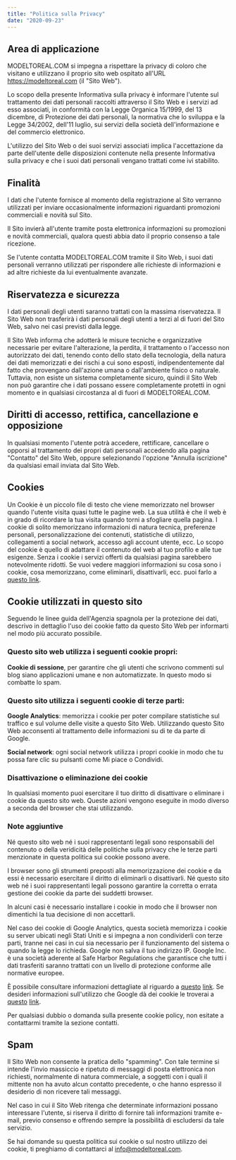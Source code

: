 ```yaml
---
title: "Politica sulla Privacy"
date: "2020-09-23"
---
```


## Area di applicazione

MODELTOREAL.COM si impegna a rispettare la privacy di coloro che visitano e utilizzano il proprio sito web ospitato all'URL https://modeltoreal.com (il "Sito Web").

Lo scopo della presente Informativa sulla privacy è informare l'utente sul trattamento dei dati personali raccolti attraverso il Sito Web e i servizi ad esso associati, in conformità con la Legge Organica 15/1999, del 13 dicembre, di Protezione dei dati personali, la normativa che lo sviluppa e la Legge 34/2002, dell'11 luglio, sui servizi della società dell'informazione e del commercio elettronico.

L'utilizzo del Sito Web o dei suoi servizi associati implica l'accettazione da parte dell'utente delle disposizioni contenute nella presente Informativa sulla privacy e che i suoi dati personali vengano trattati come ivi stabilito.

## Finalità

I dati che l'utente fornisce al momento della registrazione al Sito verranno utilizzati per inviare occasionalmente informazioni riguardanti promozioni commerciali e novità sul Sito.

Il Sito invierà all'utente tramite posta elettronica informazioni su promozioni e novità commerciali, qualora questi abbia dato il proprio consenso a tale ricezione.

Se l'utente contatta MODELTOREAL.COM tramite il Sito Web, i suoi dati personali verranno utilizzati per rispondere alle richieste di informazioni e ad altre richieste da lui eventualmente avanzate.

## Riservatezza e sicurezza

I dati personali degli utenti saranno trattati con la massima riservatezza. Il Sito Web non trasferirà i dati personali degli utenti a terzi al di fuori del Sito Web, salvo nei casi previsti dalla legge.

Il Sito Web informa che adotterà le misure tecniche e organizzative necessarie per evitare l'alterazione, la perdita, il trattamento o l'accesso non autorizzato dei dati, tenendo conto dello stato della tecnologia, della natura dei dati memorizzati e dei rischi a cui sono esposti, indipendentemente dal fatto che provengano dall'azione umana o dall'ambiente fisico o naturale. Tuttavia, non esiste un sistema completamente sicuro, quindi il Sito Web non può garantire che i dati possano essere completamente protetti in ogni momento e in qualsiasi circostanza al di fuori di MODELTOREAL.COM.

## Diritti di accesso, rettifica, cancellazione e opposizione

In qualsiasi momento l'utente potrà accedere, rettificare, cancellare o opporsi al trattamento dei propri dati personali accedendo alla pagina "Contatto" del Sito Web, oppure selezionando l'opzione "Annulla iscrizione" da qualsiasi email inviata dal Sito Web.

## Cookies

Un Cookie è un piccolo file di testo che viene memorizzato nel browser quando l'utente visita quasi tutte le pagine web. La sua utilità è che il web è in grado di ricordare la tua visita quando torni a sfogliare quella pagina. I cookie di solito memorizzano informazioni di natura tecnica, preferenze personali, personalizzazione dei contenuti, statistiche di utilizzo, collegamenti a social network, accesso agli account utente, ecc. Lo scopo del cookie è quello di adattare il contenuto del web al tuo profilo e alle tue esigenze. Senza i cookie i servizi offerti da qualsiasi pagina sarebbero notevolmente ridotti. Se vuoi vedere maggiori informazioni su cosa sono i cookie, cosa memorizzano, come eliminarli, disattivarli, ecc. puoi farlo a [questo link](https://modeltoreal.com/informativa-sui-cookies/).

## Cookie utilizzati in questo sito

Seguendo le linee guida dell'Agenzia spagnola per la protezione dei dati, descrivo in dettaglio l'uso dei cookie fatto da questo Sito Web per informarti nel modo più accurato possibile.

### Questo sito web utilizza i seguenti cookie propri:

**Cookie di sessione**, per garantire che gli utenti che scrivono commenti sul blog siano applicazioni umane e non automatizzate. In questo modo si combatte lo spam.

### Questo sito utilizza i seguenti cookie di terze parti:

**Google Analytics**: memorizza i cookie per poter compilare statistiche sul traffico e sul volume delle visite a questo Sito Web. Utilizzando questo Sito Web acconsenti al trattamento delle informazioni su di te da parte di Google.

**Social network**: ogni social network utilizza i propri cookie in modo che tu possa fare clic su pulsanti come Mi piace o Condividi.

### Disattivazione o eliminazione dei cookie

In qualsiasi momento puoi esercitare il tuo diritto di disattivare o eliminare i cookie da questo sito web. Queste azioni vengono eseguite in modo diverso a seconda del browser che stai utilizzando.

### Note aggiuntive

Né questo sito web né i suoi rappresentanti legali sono responsabili del contenuto o della veridicità delle politiche sulla privacy che le terze parti menzionate in questa politica sui cookie possono avere.

I browser sono gli strumenti preposti alla memorizzazione dei cookie e da essi è necessario esercitare il diritto di eliminarli o disattivarli. Né questo sito web né i suoi rappresentanti legali possono garantire la corretta o errata gestione dei cookie da parte dei suddetti browser.

In alcuni casi è necessario installare i cookie in modo che il browser non dimentichi la tua decisione di non accettarli.

Nel caso dei cookie di Google Analytics, questa società memorizza i cookie su server ubicati negli Stati Uniti e si impegna a non condividerli con terze parti, tranne nei casi in cui sia necessario per il funzionamento del sistema o quando la legge lo richieda. Google non salva il tuo indirizzo IP. Google Inc. è una società aderente al Safe Harbor Regulations che garantisce che tutti i dati trasferiti saranno trattati con un livello di protezione conforme alle normative europee.

È possibile consultare informazioni dettagliate al riguardo a [questo](https://govwizely.github.io/safe-harbor-eu-search/#?q=google) [link](https://govwizely.github.io/safe-harbor-eu-search/#?q=google). Se desideri informazioni sull'utilizzo che Google dà dei cookie le troverai a [questo](https://developers.google.com/analytics/devguides/collection/analyticsjs/cookie-usage?hl=es&csw=1) [link](https://developers.google.com/analytics/devguides/collection/analyticsjs/cookie-usage?hl=es&csw=1).

Per qualsiasi dubbio o domanda sulla presente cookie policy, non esitate a contattarmi tramite la sezione contatti.

## Spam

Il Sito Web non consente la pratica dello "spamming". Con tale termine si intende l'invio massiccio e ripetuto di messaggi di posta elettronica non richiesti, normalmente di natura commerciale, a soggetti con i quali il mittente non ha avuto alcun contatto precedente, o che hanno espresso il desiderio di non ricevere tali messaggi.

Nel caso in cui il Sito Web ritenga che determinate informazioni possano interessare l'utente, si riserva il diritto di fornire tali informazioni tramite e-mail, previo consenso e offrendo sempre la possibilità di escludersi da tale servizio.

Se hai domande su questa politica sui cookie o sul nostro utilizzo dei cookie, ti preghiamo di contattarci al [info@modeltoreal.com](mailto:info@modeltoreal.com).
